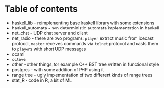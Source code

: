 # Table of contents

* haskell_lib - reimplementing base haskell library with some extensions
* haskell_automata - non deterministic automata implementation in haskell
* net_chat - UDP chat server and client
* net_radio - there are two programs: `player` extract music from icecast protocol, `master` receives commands via `telnet` protocol and casts them to `player`s with short UDP messages
* ocaml
* octave
* other - other things, for example C++ BST tree written in functional style
* postgres - with some addition of PHP using it
* range tree - ugly implementation of two different kinds of range trees
* stat_R - code in R, a bit of ML
